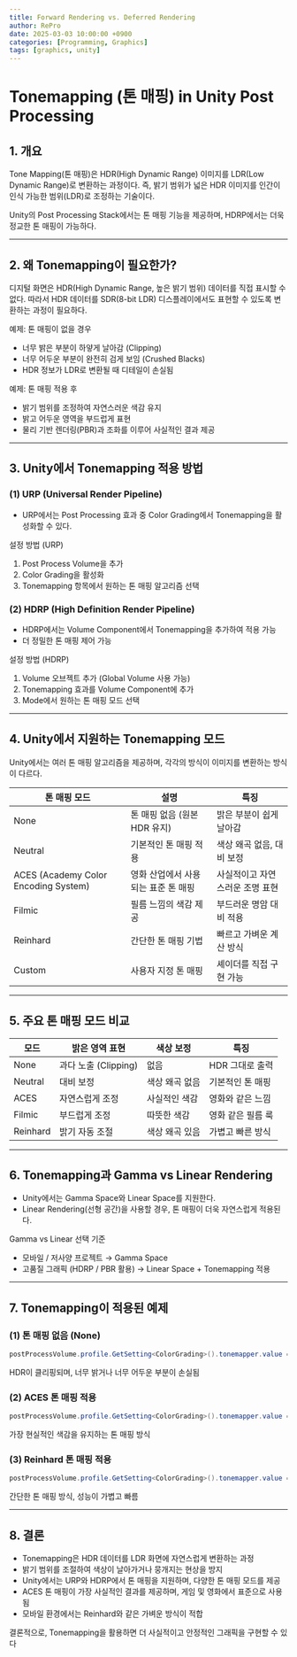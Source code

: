 ```yaml
---
title: Forward Rendering vs. Deferred Rendering
author: RePro
date: 2025-03-03 10:00:00 +0900
categories: [Programming, Graphics]
tags: [graphics, unity]
---
```


# Tonemapping (톤 매핑) in Unity Post Processing

## 1. 개요
Tone Mapping(톤 매핑)은 HDR(High Dynamic Range) 이미지를 LDR(Low Dynamic Range)로 변환하는 과정이다. 즉, 밝기 범위가 넓은 HDR 이미지를 인간이 인식 가능한 범위(LDR)로 조정하는 기술이다.

Unity의 Post Processing Stack에서는 톤 매핑 기능을 제공하며, HDRP에서는 더욱 정교한 톤 매핑이 가능하다.

---

## 2. 왜 Tonemapping이 필요한가?
디지털 화면은 HDR(High Dynamic Range, 높은 밝기 범위) 데이터를 직접 표시할 수 없다. 따라서 HDR 데이터를 SDR(8-bit LDR) 디스플레이에서도 표현할 수 있도록 변환하는 과정이 필요하다.

예제: 톤 매핑이 없을 경우
- 너무 밝은 부분이 하얗게 날아감 (Clipping)
- 너무 어두운 부분이 완전히 검게 보임 (Crushed Blacks)
- HDR 정보가 LDR로 변환될 때 디테일이 손실됨

예제: 톤 매핑 적용 후
- 밝기 범위를 조정하여 자연스러운 색감 유지
- 밝고 어두운 영역을 부드럽게 표현
- 물리 기반 렌더링(PBR)과 조화를 이루어 사실적인 결과 제공

---

## 3. Unity에서 Tonemapping 적용 방법
### (1) URP (Universal Render Pipeline)
- URP에서는 Post Processing 효과 중 Color Grading에서 Tonemapping을 활성화할 수 있다.

설정 방법 (URP)
1. Post Process Volume을 추가
2. Color Grading을 활성화
3. Tonemapping 항목에서 원하는 톤 매핑 알고리즘 선택

### (2) HDRP (High Definition Render Pipeline)
- HDRP에서는 Volume Component에서 Tonemapping을 추가하여 적용 가능
- 더 정밀한 톤 매핑 제어 가능

설정 방법 (HDRP)
1. Volume 오브젝트 추가 (Global Volume 사용 가능)
2. Tonemapping 효과를 Volume Component에 추가
3. Mode에서 원하는 톤 매핑 모드 선택

---

## 4. Unity에서 지원하는 Tonemapping 모드
Unity에서는 여러 톤 매핑 알고리즘을 제공하며, 각각의 방식이 이미지를 변환하는 방식이 다르다.

| 톤 매핑 모드 | 설명 | 특징 |
|------------|-----------------|----------------------|
| None | 톤 매핑 없음 (원본 HDR 유지) | 밝은 부분이 쉽게 날아감 |
| Neutral | 기본적인 톤 매핑 적용 | 색상 왜곡 없음, 대비 보정 |
| ACES (Academy Color Encoding System) | 영화 산업에서 사용되는 표준 톤 매핑 | 사실적이고 자연스러운 조명 표현 |
| Filmic | 필름 느낌의 색감 제공 | 부드러운 명암 대비 적용 |
| Reinhard | 간단한 톤 매핑 기법 | 빠르고 가벼운 계산 방식 |
| Custom | 사용자 지정 톤 매핑 | 셰이더를 직접 구현 가능 |

---

## 5. 주요 톤 매핑 모드 비교
| 모드 | 밝은 영역 표현 | 색상 보정 | 특징 |
|------|-------------|---------|-------|
| None | 과다 노출 (Clipping) | 없음 | HDR 그대로 출력 |
| Neutral | 대비 보정 | 색상 왜곡 없음 | 기본적인 톤 매핑 |
| ACES | 자연스럽게 조정 | 사실적인 색감 | 영화와 같은 느낌 |
| Filmic | 부드럽게 조정 | 따뜻한 색감 | 영화 같은 필름 룩 |
| Reinhard | 밝기 자동 조절 | 색상 왜곡 있음 | 가볍고 빠른 방식 |

---

## 6. Tonemapping과 Gamma vs Linear Rendering
- Unity에서는 Gamma Space와 Linear Space를 지원한다.
- Linear Rendering(선형 공간)을 사용할 경우, 톤 매핑이 더욱 자연스럽게 적용된다.

Gamma vs Linear 선택 기준
- 모바일 / 저사양 프로젝트 → Gamma Space
- 고품질 그래픽 (HDRP / PBR 활용) → Linear Space + Tonemapping 적용

---

## 7. Tonemapping이 적용된 예제
### (1) 톤 매핑 없음 (None)
```csharp
postProcessVolume.profile.GetSetting<ColorGrading>().tonemapper.value = Tonemapper.None;
```
HDR이 클리핑되며, 너무 밝거나 너무 어두운 부분이 손실됨

### (2) ACES 톤 매핑 적용
```csharp
postProcessVolume.profile.GetSetting<ColorGrading>().tonemapper.value = Tonemapper.ACES;
```
가장 현실적인 색감을 유지하는 톤 매핑 방식

### (3) Reinhard 톤 매핑 적용
```csharp
postProcessVolume.profile.GetSetting<ColorGrading>().tonemapper.value = Tonemapper.Reinhard;
```
간단한 톤 매핑 방식, 성능이 가볍고 빠름

---

## 8. 결론
- Tonemapping은 HDR 데이터를 LDR 화면에 자연스럽게 변환하는 과정
- 밝기 범위를 조절하여 색상이 날아가거나 뭉개지는 현상을 방지
- Unity에서는 URP와 HDRP에서 톤 매핑을 지원하며, 다양한 톤 매핑 모드를 제공
- ACES 톤 매핑이 가장 사실적인 결과를 제공하며, 게임 및 영화에서 표준으로 사용됨
- 모바일 환경에서는 Reinhard와 같은 가벼운 방식이 적합

결론적으로, Tonemapping을 활용하면 더 사실적이고 안정적인 그래픽을 구현할 수 있다

